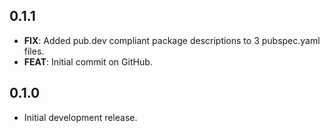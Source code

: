 ## 0.1.1

 - **FIX**: Added pub.dev compliant package descriptions to 3 pubspec.yaml files.
 - **FEAT**: Initial commit on GitHub.

## 0.1.0

- Initial development release.
